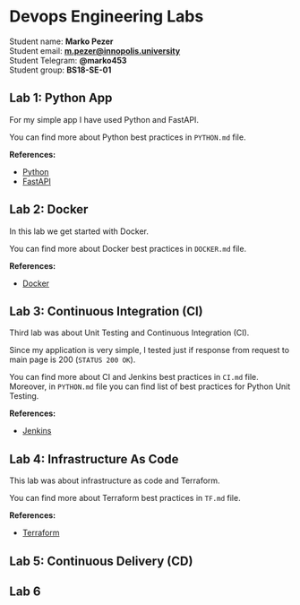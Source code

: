 # Devops Engineering Labs

Student name: **Marko Pezer** <br>
Student email: **m.pezer@innopolis.university** <br>
Student Telegram: **@marko453** <br>
Student group: **BS18-SE-01** 

## Lab 1: Python App

For my simple app I have used Python and FastAPI.

You can find more about Python best practices in `PYTHON.md` file. 

**References:**

- [Python](https://python.org)
- [FastAPI](https://fastapi.tiangolo.com/)

## Lab 2: Docker

In this lab we get started with Docker.

You can find more about Docker best practices in `DOCKER.md` file. 

**References:**

- [Docker](https://docker.com/)

## Lab 3: Continuous Integration (CI)

Third lab was about Unit Testing and Continuous Integration (CI).

Since my application is very simple, I tested just if response from request to main page is 200 (`STATUS 200 OK`).

You can find more about CI and Jenkins best practices in `CI.md` file. 
Moreover, in `PYTHON.md` file you can find list of best practices for Python Unit Testing.

**References:**

- [Jenkins](https://www.jenkins.io/)

## Lab 4: Infrastructure As Code

This lab was about infrastructure as code and Terraform.

You can find more about Terraform best practices in `TF.md` file. 

**References:**

- [Terraform](https://www.terraform.io/)

## Lab 5: Continuous Delivery (CD)

## Lab 6
